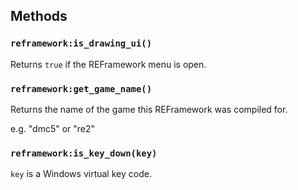 ## Methods
### `reframework:is_drawing_ui()`
Returns `true` if the REFramework menu is open.

### `reframework:get_game_name()`
Returns the name of the game this REFramework was compiled for.

e.g. "dmc5" or "re2"

### `reframework:is_key_down(key)`
`key` is a Windows virtual key code.
